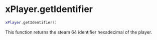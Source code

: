 # xPlayer.getIdentifier

```lua
xPlayer.getIdentifier()
```

This function returns the steam 64 identifier hexadecimal of the player.
